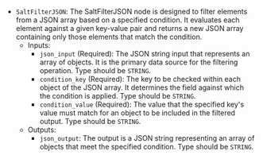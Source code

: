 - `SaltFilterJSON`: The SaltFilterJSON node is designed to filter elements from a JSON array based on a specified condition. It evaluates each element against a given key-value pair and returns a new JSON array containing only those elements that match the condition.
    - Inputs:
        - `json_input` (Required): The JSON string input that represents an array of objects. It is the primary data source for the filtering operation. Type should be `STRING`.
        - `condition_key` (Required): The key to be checked within each object of the JSON array. It determines the field against which the condition is applied. Type should be `STRING`.
        - `condition_value` (Required): The value that the specified key's value must match for an object to be included in the filtered output. Type should be `STRING`.
    - Outputs:
        - `json_output`: The output is a JSON string representing an array of objects that meet the specified condition. Type should be `STRING`.
